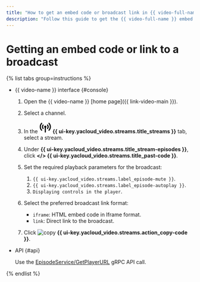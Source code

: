 ```yaml
---
title: "How to get an embed code or broadcast link in {{ video-full-name }}"
description: "Follow this guide to get the {{ video-full-name }} embed code or link to the broadcast."
---
```


# Getting an embed code or link to a broadcast

{% list tabs group=instructions %}

- {{ video-name }} interface {#console}

   1. Open the {{ video-name }} [home page]({{ link-video-main }}).
   1. Select a channel.
   1. In the ![image](../../../_assets/console-icons/antenna-signal.svg) **{{ ui-key.yacloud_video.streams.title_streams }}** tab, select a stream.
   1. Under **{{ ui-key.yacloud_video.streams.title_stream-episodes }}**, click **</> {{ ui-key.yacloud_video.streams.title_past-code }}**.

   1. Set the required playback parameters for the broadcast:

      1. `{{ ui-key.yacloud_video.streams.label_episode-mute }}`.
      1. `{{ ui-key.yacloud_video.streams.label_episode-autoplay }}`.
      1. `Displaying controls in the player`.

   1. Select the preferred broadcast link format:

      * `iframe`: HTML embed code in Iframe format.
      * `link`: Direct link to the broadcast.

   1. Click ![copy](../../../_assets/console-icons/copy.svg) **{{ ui-key.yacloud_video.streams.action_copy-code }}**.

- API {#api}

   Use the [EpisodeService/GetPlayerURL](../../api-ref/grpc/episode_service.md#GetPlayerURL) gRPC API call.

{% endlist %}